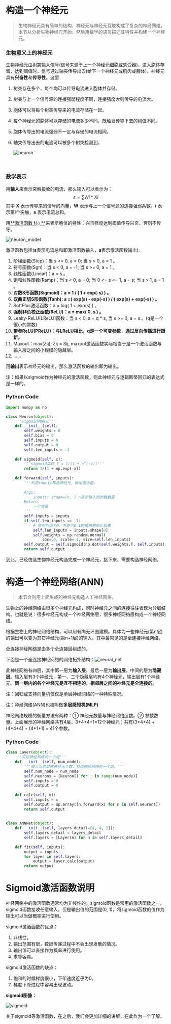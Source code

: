 # 构造一个神经元

> 生物神经元具有简单的结构，神经元与神经元互联构成了复杂的神经网络。本节从分析生物神经元开始，然后用数学的语言描述其特性并构建一个神经元。

### 生物意义上的神经元

生物神经元由树突输入信号(信号来源于上一个神经元细胞或感受器)，进入胞体存留，达到阈值时，信号通过轴突传导出去(给下一个神经元或肌肉或腺体)。神经元具有**兴奋性**和**传导性**。这里

1. 树突存在多个，每个均可以传导电流进入胞体并存储。

2. 树突与上一个信号源的连接强弱程度不同，连接强度大则传导的电流大。

3. 胞体可以将每个树突传导来的电流存储在一起。

4. 每个神经元的胞体可以存储的电流多少不同，既触发传导下去的阈值不同。

5. 胞体传导出的电流强弱不一定与存储的电流相同。

6. 轴突传导出去的电流可以被多个树突检测到。

   ![neuron](./images/neuron.png)

   ​

### 数学表示

用**输入**来表示突触接收的电流，那么输入可以表示为：
$$
s = ∑Wi * Xi
$$
其中 **X** 表示传导来的信号的向量，**W** 表示与上一个信号源的连接强弱系数，**i** 表示第i个突触，**s** 表示电流总和。

用[**激活函数 f(·) **](https://en.wikipedia.org/wiki/Activation_function)来表示胞体的特性：兴奋强度达到阈值传导兴奋，否则不传导。

![neuron_model](./images/neuron_model.jpeg)

激活函数包括(**s**表示电流总和即激活函数输入，**a**表示激活函数输出):

1. 阶梯函数(Step)：当 s <= 0, a = 0; 当 s > 0, a = 1 。
2. 符号函数(Sgn)：当 s < 0, a = -1; 当 s >= 0, a = 1 。
3. 线性函数(Linear)：a = s 。
4. 饱和线性函数(Ramp)：当 s < 0, a = 0; 当 0 <= s <= 1, a = s; 当 s > 1, a = 1 。
5. **对数S形函数(Sigmoid)：a = 1 / ( 1 + exp(-s) )  。**
6. **双曲正切S形函数(Tanh): a =( exp(s) - exp(-s) ) / ( exp(s) + exp(-s) ) 。**
7. SoftPlus激活函数：a = log( 1 + exp(s) ) 。
8. **强制非负校正函数(ReLU)：a = max( 0, s ) 。**
9. Leaky-ReLU(LReLU)函数：当 s < 0, a = q * s, 当 s >= 0, a = s 。(q是一个很小的常数)
10. **带参ReLU(PReLU)：与LReLU相比，q是一个可变参数，通过反向传播进行跟新。**
11. Maxout：max(Zij), Zij = Sij, maxout激活函数实际相当于是一个激活函数与输入层之间的小规模的隐藏层。
12. …...

用**输出**表示神经元的输出，那么激活函数的输出即为输出。

注：如果以sigmoid作为神经元的激活函数，则此神经元与逻辑斯蒂回归的表达式是一样的。

### Python Code 

```python
import numpy as np

class Neuron(object):
    '''sigmoid神经元'''
    def __init__(self):
        self.weights = 0
        self.bias = 0
        self.inputs = 0
        self.output = 0
        self.len_inputs = -1
    
    def sigmoid(self, x):
        '''sigmoid实现 f = 1/(1 + e^(-x))'''
        return 1/(1 + np.exp(-x))
    
    def forward(self, inputs):
        '''利用inputs构造神经元，输出激活值。
        
        Args:
        	inputs: shape=(n, ) n表示输入的参数数量
        Return:
        	一个常量
        '''
        self.inputs = inputs
        if self.len_inputs == -1:
            # 使用均值为0，方差为0.1的值来初始化权重
            self.len_inputs = inputs.shape[0]
            self.weights = np.random.normal(
                loc=.0, scale=.1, size=self.len_inputs)
        self.output = self.sigmoid(np.dot(self.weights.T, self.inputs) + self.bias)
        return self.output
```

到此，已经仿造生物神经元构造完成一个神经元，接下来，需要构造神经网络。

# 构造一个神经网络(ANN)

> 本节会利用上面生成的神经元构造人工神经网络。

生物上的神经网络由很多个神经元构成，同时神经元之间的连接往往表现为分层结构。也就是说：很多神经元构成一个神经网络层，很多神经网络层构成一个神经网络。

根据生物上的神经网络结构，可以用有向无环图建模。具体为一些神经元(第n层)的输出可以变为其它神经元(第n+1层)的输入。其中最常见的是全连接神经网络。

全连接神经网络是由多个全连接层组成的。

下面是一个全连接神经网络的网络拓扑结构：![neural_net](./images/neural_net.jpeg)

此神经网络有四层，其中第一层为**输入层**，最后一层为**输出层**，中间的层为**隐藏层**。输入层有3个神经元，第一、二个隐藏层均有4个神经元，输出层有1个神经元。**同一层内的各个神经元是互不相连的，相邻层之间的神经元是全连接的。**

注：回归或支持向量机仅仅是单层神经网络的一种特殊情况。

注：神经网络(ANN)也被叫做**多层感知机(MLP)**

神经网络规模的衡量方法有两种：① 神经元数量与神经网络层数。② 参数数量。上面展示的神经网络共有4层，3+4+4+1=12个神经元；共有(3\*4+4) + (4\*4+4) + (4*1+1) = 41个参数。

### Python Code 

```python
class Layer(object):
    '''实现神经网络的一个层'''
    def __init__(self, num_node):
        '''输入当前层的神经元个数，构造神经网络的一个层。'''
        self.num_node = num_node
        self.neurons = [Neuron() for _ in range(num_node)]
        self.inputs = 0
        self.output = 0
    
    def calc(self, x):
        self.inputs = x
        self.output = np.array([n.forward(x) for n in self.neurons])
        return self.output
    
    
class ANNNet(object):
    def __init__(self, layers_detail=[4, 4, 1]):
        self.layers_detail = layers_detail
        self.layers = [Layer(n) for n in self.layers_detail]
        
    def fit(self, inputs):
        output = inputs
        for layer in self.layers:
            output = layer.calc(output)
        return output
```

# Sigmoid激活函数说明

神经网络中的激活函数通常均为非线性的。sigmoid函数是常用的激活函数之一。sigmoid函数接收任意输入，但是输出值的范围是(0, 1)，将sigmoid函数的值作为输出可以当做概率进行使用。

sigmoid激活函数的优点：

1. 非线性。
2. 输出范围有限，数据传递过程中不会出现发散的情况。
3. 输出值可以直接作为概率进行使用。
4. 求导容易。

sigmoid激活函数的缺点：

1. 饱和的时候梯度很小，下架速度近乎为0。
2. 梯度下降过程中容易出现波动。

**sigmoid图像：**

![sigmoid](./images/sigmoid.png)

关于sigmoid等激活函数，在之后，我们会更加详细的讲解，在此作为一个了解。